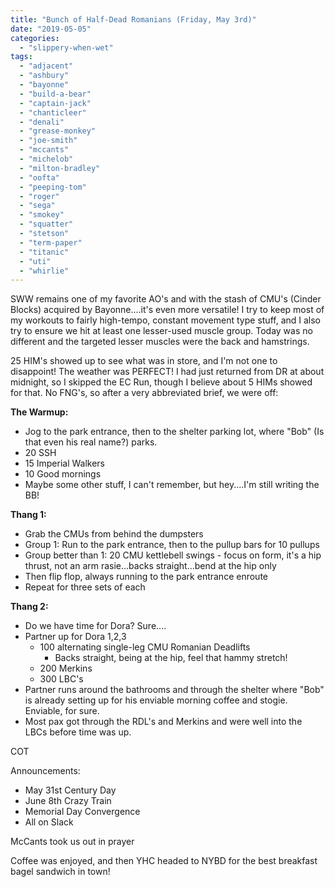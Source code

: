 ```yaml
---
title: "Bunch of Half-Dead Romanians (Friday, May 3rd)"
date: "2019-05-05"
categories: 
  - "slippery-when-wet"
tags: 
  - "adjacent"
  - "ashbury"
  - "bayonne"
  - "build-a-bear"
  - "captain-jack"
  - "chanticleer"
  - "denali"
  - "grease-monkey"
  - "joe-smith"
  - "mccants"
  - "michelob"
  - "milton-bradley"
  - "oofta"
  - "peeping-tom"
  - "roger"
  - "sega"
  - "smokey"
  - "squatter"
  - "stetson"
  - "term-paper"
  - "titanic"
  - "uti"
  - "whirlie"
---
```


SWW remains one of my favorite AO's and with the stash of CMU's (Cinder Blocks) acquired by Bayonne....it's even more versatile! I try to keep most of my workouts to fairly high-tempo, constant movement type stuff, and I also try to ensure we hit at least one lesser-used muscle group. Today was no different and the targeted lesser muscles were the back and hamstrings.

25 HIM's showed up to see what was in store, and I'm not one to disappoint! The weather was PERFECT! I had just returned from DR at about midnight, so I skipped the EC Run, though I believe about 5 HIMs showed for that. No FNG's, so after a very abbreviated brief, we were off:

**The Warmup:**

- Jog to the park entrance, then to the shelter parking lot, where "Bob" (Is that even his real name?) parks.
- 20 SSH
- 15 Imperial Walkers
- 10 Good mornings
- Maybe some other stuff, I can't remember, but hey....I'm still writing the BB!

**Thang 1:**

- Grab the CMUs from behind the dumpsters
- Group 1: Run to the park entrance, then to the pullup bars for 10 pullups
- Group better than 1: 20 CMU kettlebell swings - focus on form, it's a hip thrust, not an arm rasie...backs straight...bend at the hip only
- Then flip flop, always running to the park entrance enroute
- Repeat for three sets of each

**Thang 2:**

- Do we have time for Dora? Sure....
- Partner up for Dora 1,2,3
    - 100 alternating single-leg CMU Romanian Deadlifts
        - Backs straight, being at the hip, feel that hammy stretch!
    - 200 Merkins
    - 300 LBC's
- Partner runs around the bathrooms and through the shelter where "Bob" is already setting up for his enviable morning coffee and stogie. Enviable, for sure.
- Most pax got through the RDL's and Merkins and were well into the LBCs before time was up.

COT

Announcements:

- May 31st Century Day
- June 8th Crazy Train
- Memorial Day Convergence
- All on Slack

McCants took us out in prayer

Coffee was enjoyed, and then YHC headed to NYBD for the best breakfast bagel sandwich in town!
